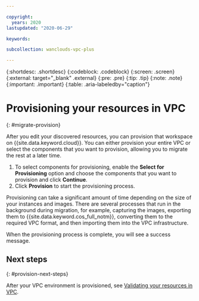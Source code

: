 ```yaml
---

copyright:
  years: 2020
lastupdated: "2020-06-29"

keywords:

subcollection: wanclouds-vpc-plus

---
```


{:shortdesc: .shortdesc}
{:codeblock: .codeblock}
{:screen: .screen}
{:external: target="_blank" .external}
{:pre: .pre}
{:tip: .tip}
{:note: .note}
{:important: .important}
{:table: .aria-labeledby="caption"}

# Provisioning your resources in VPC
{: #migrate-provision}

After you edit your discovered resources, you can provision that workspace on {{site.data.keyword.cloud}}. You can either provision your entire VPC or select the components that you want to provision, allowing you to migrate the rest at a later time.

1. To select components for provisioning, enable the **Select for Provisioning** option and choose the components that you want to provision and click **Continue**.
2. Click **Provision** to start the provisioning process.

Provisioning can take a significant amount of time depending on the size of your instances and images. There are several processes that run in the background during migration, for example, capturing the images, exporting them to {{site.data.keyword.cos_full_notm}}, converting them to the required VPC format, and then importing them into the VPC infrastructure.

When the provisioning process is complete, you will see a success message.

## Next steps
{: #provision-next-steps}

After your VPC environment is provisioned, see [Validating your resources in VPC](/docs/wanclouds-vpc-plus?topic=wanclouds-vpc-plus-migrate-validate).
